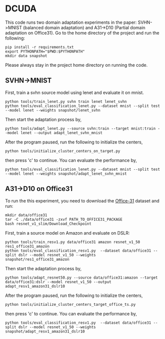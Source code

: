 # DCUDA
This code runs two domain adaptation experiments in the paper: SVHN->MNIST (balanced  domain adaptation) and A31->D10 (Partial domain adaptation on Office31). Go to the home directory of the project and run the following:

```
pip install -r requirements.txt
export PYTHONPATH="$PWD:$PYTHONPATH"
mkdir data snapshot
```

Please always stay in the project home directory on running the code.

## SVHN->MNIST
First, train a svhn source model using lenet and evaluate it on mnist.

```
python tools/train_lenet.py svhn train lenet lenet_svhn
python tools/eval_classification_lenet.py --dataset mnist --split test --model lenet --weights snapshot/lenet_svhn
```

Then start the adaptation process by,

```
python tools/adapt_lenet.py --source svhn:train --target mnist:train --model lenet --output adapt_lenet_svhn_mnist
```

After the program paused, run the following to initialize the centers,

```
python tools/initialize_cluster_centers_on_target.py 
```

then press 'c' to continue. You can evaluate the performance by,

```
python tools/eval_classification_lenet.py --dataset mnist --split test --model lenet --weights snapshot/adapt_lenet_svhn_mnist
```


## A31->D10 on Office31

To run the this experiment, you need to download the [Office-31](https://people.eecs.berkeley.edu/~jhoffman/domainadapt) dataset and run:

```
mkdir data/office31
tar -C ./data/office31 -zxvf PATH_TO_OFFICE31_PACKAGE
bash resnet_v1_slim/Download_Checkpoint 
```

First, train a source model on Amazon and evaluate on DSLR:

```
python tools/train_resv1.py data/office31 amazon resnet_v1_50 res1_office31_amazon
python tools/eval_classification_resv1.py  --dataset data/office31 --split dslr --model resnet_v1_50 --weights snapshot/res1_office31_amazon
```

Then start the adaptation process by,

```
python tools/adapt_resnet50.py --source data/office31:amazon --target data/office31:dslr --model resnet_v1_50 --output adapt_resv1_amazon31_dslr10
```

After the program paused, run the following to initialize the centers,

```
python tools/initialize_cluster_centers_target_office_ts.py  
```

then press 'c' to continue. You can evaluate the performance by,

```
python tools/eval_classification_resv1.py  --dataset data/office31 --split dslr --model resnet_v1_50 --weights snapshot/adapt_resv1_amazon31_dslr10
```
